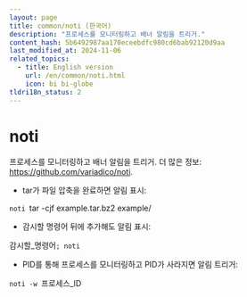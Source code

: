 ```yaml
---
layout: page
title: common/noti (한국어)
description: "프로세스를 모니터링하고 배너 알림을 트리거."
content_hash: 5b6492987aa170eceebdfc980cd6bab92120d9aa
last_modified_at: 2024-11-06
related_topics:
  - title: English version
    url: /en/common/noti.html
    icon: bi bi-globe
tldri18n_status: 2
---
```

# noti

프로세스를 모니터링하고 배너 알림을 트리거.
더 많은 정보: <https://github.com/variadico/noti>.

- tar가 파일 압축을 완료하면 알림 표시:

`noti `<span class="tldr-var badge badge-pill bg-dark-lm bg-white-dm text-white-lm text-dark-dm font-weight-bold">tar -cjf example.tar.bz2 example/</span>

- 감시할 명령어 뒤에 추가해도 알림 표시:

<span class="tldr-var badge badge-pill bg-dark-lm bg-white-dm text-white-lm text-dark-dm font-weight-bold">감시할_명령어</span>`; noti`

- PID를 통해 프로세스를 모니터링하고 PID가 사라지면 알림 트리거:

`noti -w `<span class="tldr-var badge badge-pill bg-dark-lm bg-white-dm text-white-lm text-dark-dm font-weight-bold">프로세스_ID</span>
